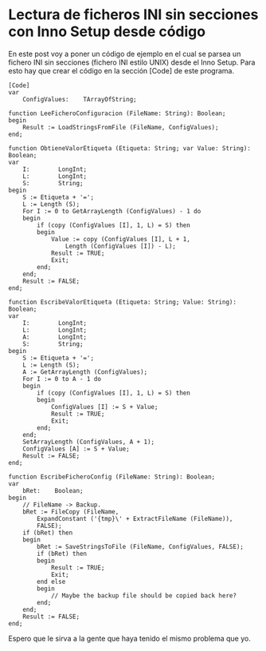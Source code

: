 # Lectura de ficheros INI sin secciones con Inno Setup desde código

En este post voy a poner un código de ejemplo en el cual se parsea un fichero INI sin secciones (fichero INI estilo UNIX) desde el Inno Setup.
Para esto hay que crear el código en la sección [Code] de este programa.

``` delphi
[Code]
var
    ConfigValues:    TArrayOfString;

function LeeFicheroConfiguracion (FileName: String): Boolean;
begin
    Result := LoadStringsFromFile (FileName, ConfigValues);
end;

function ObtieneValorEtiqueta (Etiqueta: String; var Value: String): Boolean;
var
    I:        LongInt;
    L:        LongInt;
    S:        String;
begin
    S := Etiqueta + '=';
    L := Length (S);
    For I := 0 to GetArrayLength (ConfigValues) - 1 do
    begin
        if (copy (ConfigValues [I], 1, L) = S) then
        begin
            Value := copy (ConfigValues [I], L + 1,
                Length (ConfigValues [I]) - L);
            Result := TRUE;
            Exit;
        end;
    end;
    Result := FALSE;
end;

function EscribeValorEtiqueta (Etiqueta: String; Value: String): Boolean;
var
    I:        LongInt;
    L:        LongInt;
    A:        LongInt;
    S:        String;
begin
    S := Etiqueta + '=';
    L := Length (S);
    A := GetArrayLength (ConfigValues);
    For I := 0 to A - 1 do
    begin
        if (copy (ConfigValues [I], 1, L) = S) then
        begin
            ConfigValues [I] := S + Value;
            Result := TRUE;
            Exit;
        end;
    end;
    SetArrayLength (ConfigValues, A + 1);
    ConfigValues [A] := S + Value;
    Result := FALSE;
end;

function EscribeFicheroConfig (FileName: String): Boolean;
var
    bRet:    Boolean;
begin
    // FileName -> Backup.
    bRet := FileCopy (FileName,
        ExpandConstant ('{tmp}\' + ExtractFileName (FileName)),
        FALSE);
    if (bRet) then
    begin
        bRet := SaveStringsToFile (FileName, ConfigValues, FALSE);
        if (bRet) then
        begin
            Result := TRUE;
            Exit;
        end else
        begin
            // Maybe the backup file should be copied back here?
        end;
    end;
    Result := FALSE;
end;
```

Espero que le sirva a la gente que haya tenido el mismo problema que yo.
